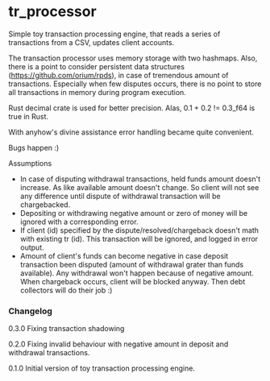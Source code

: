 # tr_processor
Simple toy transaction processing engine, that reads a series of transactions from a CSV, updates client accounts.

The transaction processor uses memory storage with two hashmaps. Also, there is a point to consider persistent data structures (https://github.com/orium/rpds), in case of tremendous amount of transactions. Especially when few disputes occurs, there is no point to store all transactions in memory during program execution.

Rust decimal crate is used for better precision. Alas, 0.1 + 0.2 != 0.3_f64 is true in Rust.

With anyhow's divine assistance error handling became quite convenient.

Bugs happen :)

Assumptions
- In case of disputing withdrawal transactions, held funds amount doesn't increase. As like available amount doesn't change. So client will not see any difference until dispute of withdrawal transaction will be chargebacked.
- Depositing or withdrawing negative amount or zero of money will be ignored with a corresponding error.
- If client (id) specified by the dispute/resolved/chargeback doesn't math with existing tr (id). This transaction will be ignored, and logged in error output.
- Amount of client's funds can become negative in case deposit transaction been disputed (amount of withdrawal grater than funds available). Any withdrawal won't happen because of negative amount. When chargeback occurs, client will be blocked anyway. Then debt collectors will do their job :)

### Changelog 
0.3.0 Fixing transaction shadowing

0.2.0 Fixing invalid behaviour with negative amount in deposit and withdrawal transactions.

0.1.0 Initial version of toy transaction processing engine.